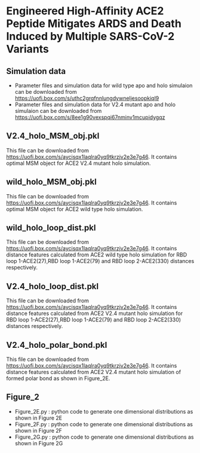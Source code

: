 # Engineered High-Affinity ACE2 Peptide Mitigates ARDS and Death Induced by Multiple SARS-CoV-2 Variants

## Simulation data 
- Parameter files and simulation data for wild type apo and holo simulaion can be downloaded from https://uofi.box.com/s/uthc2grqfnnlungdywneljesoopkiql9
- Parameter files and simulation data for V2.4 mutant apo and holo simulaion can be downloaded from https://uofi.box.com/s/8ee1g90vexspqi67nminv1mcupidygqz

## V2.4_holo_MSM_obj.pkl
This file can be downloaded from https://uofi.box.com/s/aycisqx1laqlra0yq9tkrzjv2e3e7g46. It contains optimal MSM object for ACE2 V2.4 mutant holo simulation.

## wild_holo_MSM_obj.pkl
This file can be downloaded from https://uofi.box.com/s/aycisqx1laqlra0yq9tkrzjv2e3e7g46. It contains optimal MSM object for ACE2 wild type holo simulation.

## wild_holo_loop_dist.pkl
This file can be downloaded from https://uofi.box.com/s/aycisqx1laqlra0yq9tkrzjv2e3e7g46. It contains distance features calculated from ACE2 wild type holo simulation for RBD loop 1-ACE2(27),RBD loop 1-ACE2(79) and RBD loop 2-ACE2(330) distances respectively.

## V2.4_holo_loop_dist.pkl
This file can be downloaded from https://uofi.box.com/s/aycisqx1laqlra0yq9tkrzjv2e3e7g46. It contains distance features calculated from ACE2 V2.4 mutant holo simulation for RBD loop 1-ACE2(27),RBD loop 1-ACE2(79) and RBD loop 2-ACE2(330) distances respectively.

## V2.4_holo_polar_bond.pkl
This file can be downloaded from https://uofi.box.com/s/aycisqx1laqlra0yq9tkrzjv2e3e7g46. It contains distance features calculated from ACE2 V2.4 mutant holo simulation of formed polar bond as shown in Figure_2E.

## Figure_2
- Figure_2E.py : python code to generate one dimensional distributions as shown in Figure 2E
- Figure_2F.py : python code to generate one dimensional distributions as shown in Figure 2F
- Figure_2G.py : python code to generate one dimensional distributions as shown in Figure 2G
